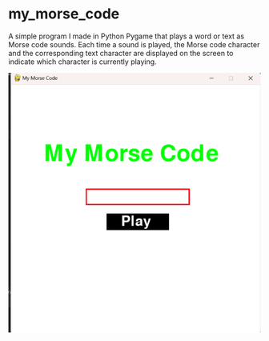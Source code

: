 # my_morse_code
A simple program I made in Python Pygame that plays a word or text as Morse code sounds. Each time a sound is played, the Morse code character and the corresponding text character are displayed on the screen to indicate which character is currently playing.

![Title_screen](https://github.com/datzmyboy/my_morse_code/blob/main/Screenshot%202024-11-17%20015641.png)
